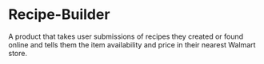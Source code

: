 # Recipe-Builder
A product that takes user submissions of recipes they created or found online and tells them the item availability and price in their nearest Walmart store.
